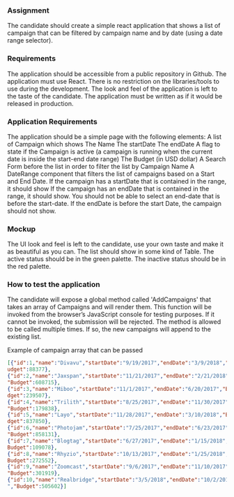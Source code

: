 ### Assignment

The candidate should create a simple react application that shows a list of campaign that can be filtered by campaign name and by date (using a
date range selector).

### Requirements

The application should be accessible from a public repository in Github.
The application must use React.
There is no restriction on the libraries/tools to use during the development.
The look and feel of the application is left to the taste of the candidate.
The application must be written as if it would be released in production.

### Application Requirements

The application should be a simple page with the following elements:
A list of Campaign which shows
The Name
The startDate
The endDate
A flag to state if the Campaign is active (a campaign is running when the current date is inside the start-end date range)
The Budget (in USD dollar)
A Search Form before the list in order to filter the list by Campaign Name
A DateRange component that filters the list of campaigns based on a Start and End Date.
If the campaign has a startDate that is contained in the range, it should show
If the campaign has an endDate that is contained in the range, it should show.
You should not be able to select an end-date that is before the start-date.
If the endDate is before the start Date, the campaign should not show.

### Mockup

The UI look and feel is left to the candidate, use your own taste and make it as beautiful as you can.
The list should show in some kind of Table.
The active status should be in the green palette.
The inactive status should be in the red palette.

### How to test the application

The candidate will expose a global method called &#39;AddCampaigns&#39; that takes an array of Campaigns and will render them.
This function will be invoked from the browser’s JavaScript console for testing purposes. If it cannot be invoked, the submission will be rejected.
The method is allowed to be called multiple times. If so, the new campaigns will append to the existing list.

Example of campaign array that can be passed

```json
[{"id":1,"name":"Divavu","startDate":"9/19/2017","endDate":"3/9/2018","B
udget":88377},
{"id":2,"name":"Jaxspan","startDate":"11/21/2017","endDate":"2/21/2018",
"Budget":608715},
{"id":3,"name":"Miboo","startDate":"11/1/2017","endDate":"6/20/2017","Bu
dget":239507},
{"id":4,"name":"Trilith","startDate":"8/25/2017","endDate":"11/30/2017",
"Budget":179838},
{"id":5,"name":"Layo","startDate":"11/28/2017","endDate":"3/10/2018","Bu
dget":837850},
{"id":6,"name":"Photojam","startDate":"7/25/2017","endDate":"6/23/2017",
"Budget":858131},
{"id":7,"name":"Blogtag","startDate":"6/27/2017","endDate":"1/15/2018","
Budget":109078},
{"id":8,"name":"Rhyzio","startDate":"10/13/2017","endDate":"1/25/2018","
Budget":272552},
{"id":9,"name":"Zoomcast","startDate":"9/6/2017","endDate":"11/10/2017",
"Budget":301919},
{"id":10,"name":"Realbridge","startDate":"3/5/2018","endDate":"10/2/2017
","Budget":505602}]
```